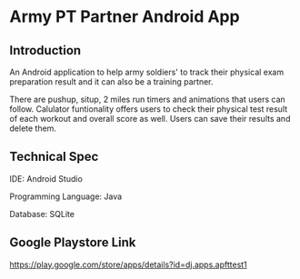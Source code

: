 # Army PT Partner Android App

## Introduction
An Android application to help army soldiers' to track their physical exam preparation result and it can also be a training partner.

There are pushup, situp, 2 miles run timers and animations that users can follow.
Calulator funtionality offers users to check their physical test result of each workout and overall score as well.
Users can save their results and delete them.

## Technical Spec

IDE: Android Studio

Programming Language: Java

Database: SQLite

## Google Playstore Link
https://play.google.com/store/apps/details?id=dj.apps.apfttest1

